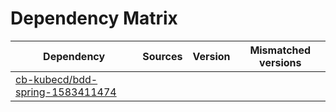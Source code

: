 # Dependency Matrix

Dependency | Sources | Version | Mismatched versions
---------- | ------- | ------- | -------------------
[cb-kubecd/bdd-spring-1583411474](https://github.com/cb-kubecd/bdd-spring-1583411474.git) |  | []() | 
